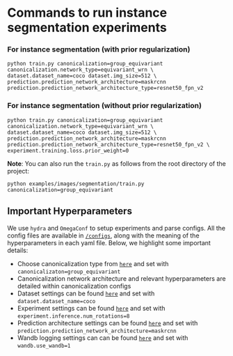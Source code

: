 # Commands to run instance segmentation experiments

### For instance segmentation (with prior regularization)
``` 
python train.py canonicalization=group_equivariant canonicalization.network_type=equivariant_wrn \
dataset.dataset_name=coco dataset.img_size=512 \
prediction.prediction_network_architecture=maskrcnn prediction.prediction_network_architecture_type=resnet50_fpn_v2
```
### For instance segmentation (without prior regularization)
```
python train.py canonicalization=group_equivariant canonicalization.network_type=equivariant_wrn \
dataset.dataset_name=coco dataset.img_size=512 \
prediction.prediction_network_architecture=maskrcnn prediction.prediction_network_architecture_type=resnet50_fpn_v2 \
experiment.training.loss.prior_weight=0  
```

**Note**: You can also run the `train.py` as follows from the root directory of the project: 
```
python examples/images/segmentation/train.py canonicalization=group_equivariant
```

## Important Hyperparameters
We use `hydra` and `OmegaConf` to setup experiments and parse configs. All the config files are available in [`/configs`](configs), along with the meaning of the hyperparameters in each yaml file. Below, we highlight some important details:
- Choose canonicalization type from [`here`](configs/canonicalization) and set with `canonicalizaton=group_equivariant`
- Canonicalization network architecture and relevant hyperparameters are detailed within canonicalization configs    
- Dataset settings can be found [`here`](configs/dataset) and set with `dataset.dataset_name=coco`
- Experiment settings can be found [`here`](configs/experiment) and set with `experiment.inference.num_rotations=8`
- Prediction architecture settings can be found [`here`](configs/prediction) and set with `prediction.prediction_network_architecture=maskrcnn`
- Wandb logging settings can can be found [`here`](configs/wandb) and set with `wandb.use_wandb=1`